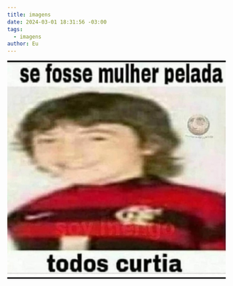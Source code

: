 ```yaml
---
title: imagens
date: 2024-03-01 18:31:56 -03:00
tags:
  - imagens
author: Eu
---
```

![imagem](assets/img/4f257d2a-e3a3-4d3e-a139-f2b6d0b408b1.webp)